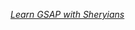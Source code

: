 [_Learn GSAP with Sheryians_](https://www.youtube.com/watch?v=tvNKFWkWpho&list=PLbtI3_MArDOnIIJxB6xFtpnhM0wTwz0x6&index=7)